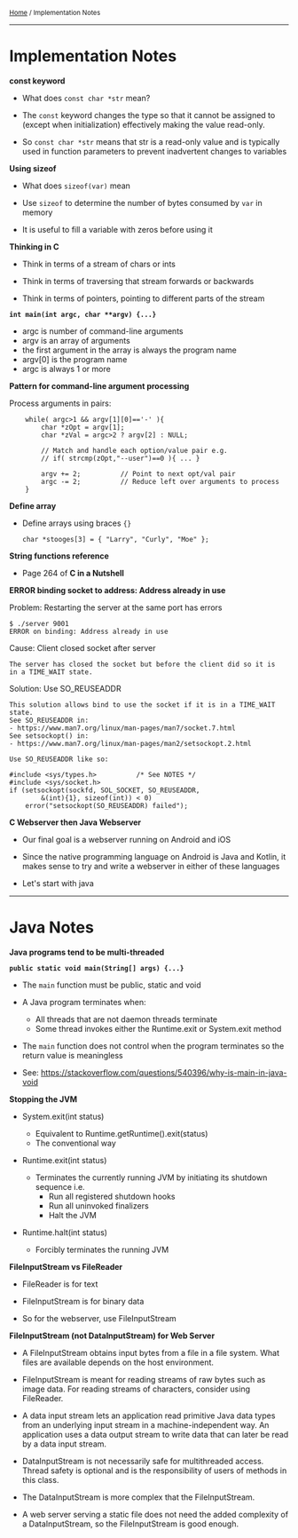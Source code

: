 <small>[Home](README.md) / Implementation Notes</small>

----
# Implementation Notes

**const keyword**

- What does `const char *str` mean?

- The `const` keyword changes the type so that it cannot be assigned to
  (except when initialization) effectively making the value read-only.

- So `const char *str` means that str is a read-only value and is
  typically used in function parameters to prevent inadvertent changes
  to variables


**Using sizeof**

- What does `sizeof(var)` mean

- Use `sizeof` to determine the number of bytes consumed by `var` in
  memory

- It is useful to fill a variable with zeros before using it


**Thinking in C**

- Think in terms of a stream of chars or ints

- Think in terms of traversing that stream forwards or backwards

- Think in terms of pointers, pointing to different parts of the stream


**`int main(int argc, char **argv) {...}`**

- argc is number of command-line arguments
- argv is an array of arguments
- the first argument in the array is always the program name
- argv[0] is the program name
- argc is always 1 or more


**Pattern for command-line argument processing**

Process arguments in pairs:
```
    while( argc>1 && argv[1][0]=='-' ){
        char *zOpt = argv[1];
        char *zVal = argc>2 ? argv[2] : NULL;

        // Match and handle each option/value pair e.g.
        // if( strcmp(zOpt,"--user")==0 ){ ... }

        argv += 2;          // Point to next opt/val pair
        argc -= 2;          // Reduce left over arguments to process
    }
```


**Define array**

- Define arrays using braces `{}`

    `char *stooges[3] = { "Larry", "Curly", "Moe" };`


**String functions reference**

- Page 264 of **C in a Nutshell**


**ERROR binding socket to address: Address already in use**

Problem: Restarting the server at the same port has errors

    $ ./server 9001
    ERROR on binding: Address already in use

Cause: Client closed socket after server

    The server has closed the socket but before the client did so it is
    in a TIME_WAIT state.

Solution: Use SO_REUSEADDR

    This solution allows bind to use the socket if it is in a TIME_WAIT state.
    See SO_REUSEADDR in:
    - https://www.man7.org/linux/man-pages/man7/socket.7.html
    See setsockopt() in:
    - https://www.man7.org/linux/man-pages/man2/setsockopt.2.html

    Use SO_REUSEADDR like so:

    #include <sys/types.h>          /* See NOTES */
    #include <sys/socket.h>
    if (setsockopt(sockfd, SOL_SOCKET, SO_REUSEADDR,
            &(int){1}, sizeof(int)) < 0)
        error("setsockopt(SO_REUSEADDR) failed");


**C Webserver then Java Webserver**

- Our final goal is a webserver running on Android and iOS

- Since the native programming language on Android is Java and Kotlin,
  it makes sense to try and write a webserver in either of these
  languages

- Let's start with java


----
# Java Notes

**Java programs tend to be multi-threaded**

**`public static void main(String[] args) {...}`**

- The `main` function must be public, static and void

- A Java program terminates when:
    - All threads that are not daemon threads terminate
    - Some thread invokes either the Runtime.exit or System.exit method

- The `main` function does not control when the program terminates so
  the return value is meaningless

- See: https://stackoverflow.com/questions/540396/why-is-main-in-java-void


**Stopping the JVM**

- System.exit(int status)
    - Equivalent to Runtime.getRuntime().exit(status)
    - The conventional way

- Runtime.exit(int status)
    - Terminates the currently running JVM by initiating its shutdown
      sequence i.e.
        - Run all registered shutdown hooks
        - Run all uninvoked finalizers
        - Halt the JVM

- Runtime.halt(int status)
    - Forcibly terminates the running JVM


**FileInputStream vs FileReader**

- FileReader is for text

- FileInputStream is for binary data

- So for the webserver, use FileInputStream


**FileInputStream (not DataInputStream) for Web Server**

- A FileInputStream obtains input bytes from a file in a file system.
  What files are available depends on the host environment.

- FileInputStream is meant for reading streams of raw bytes such as
  image data. For reading streams of characters, consider using
  FileReader.

- A data input stream lets an application read primitive Java data types
  from an underlying input stream in a machine-independent way. An
  application uses a data output stream to write data that can later be
  read by a data input stream.

- DataInputStream is not necessarily safe for multithreaded access.
  Thread safety is optional and is the responsibility of users of
  methods in this class.

- The DataInputStream is more complex that the FileInputStream.

- A web server serving a static file does not need the added complexity
  of a DataInputStream, so the FileInputStream is good enough.

